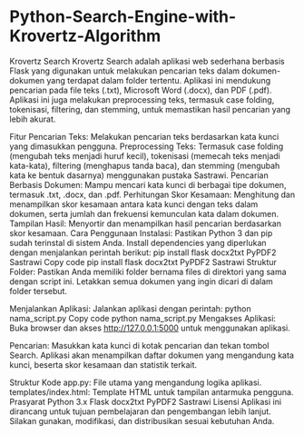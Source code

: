 # Python-Search-Engine-with-Krovertz-Algorithm
Krovertz Search
Krovertz Search adalah aplikasi web sederhana berbasis Flask yang digunakan untuk melakukan pencarian teks dalam dokumen-dokumen yang terdapat dalam folder tertentu. Aplikasi ini mendukung pencarian pada file teks (.txt), Microsoft Word (.docx), dan PDF (.pdf). Aplikasi ini juga melakukan preprocessing teks, termasuk case folding, tokenisasi, filtering, dan stemming, untuk memastikan hasil pencarian yang lebih akurat.

Fitur
Pencarian Teks: Melakukan pencarian teks berdasarkan kata kunci yang dimasukkan pengguna.
Preprocessing Teks: Termasuk case folding (mengubah teks menjadi huruf kecil), tokenisasi (memecah teks menjadi kata-kata), filtering (menghapus tanda baca), dan stemming (mengubah kata ke bentuk dasarnya) menggunakan pustaka Sastrawi.
Pencarian Berbasis Dokumen: Mampu mencari kata kunci di berbagai tipe dokumen, termasuk .txt, .docx, dan .pdf.
Perhitungan Skor Kesamaan: Menghitung dan menampilkan skor kesamaan antara kata kunci dengan teks dalam dokumen, serta jumlah dan frekuensi kemunculan kata dalam dokumen.
Tampilan Hasil: Menyortir dan menampilkan hasil pencarian berdasarkan skor kesamaan.
Cara Penggunaan
Instalasi: Pastikan Python 3 dan pip sudah terinstal di sistem Anda. Install dependencies yang diperlukan dengan menjalankan perintah berikut:
pip install flask docx2txt PyPDF2 Sastrawi
Copy code
pip install flask docx2txt PyPDF2 Sastrawi
Struktur Folder: Pastikan Anda memiliki folder bernama files di direktori yang sama dengan script ini. Letakkan semua dokumen yang ingin dicari di dalam folder tersebut.

Menjalankan Aplikasi: Jalankan aplikasi dengan perintah:
python nama_script.py
Copy code
python nama_script.py
Mengakses Aplikasi: Buka browser dan akses http://127.0.0.1:5000 untuk menggunakan aplikasi.

Pencarian: Masukkan kata kunci di kotak pencarian dan tekan tombol Search. Aplikasi akan menampilkan daftar dokumen yang mengandung kata kunci, beserta skor kesamaan dan statistik terkait.

Struktur Kode
app.py: File utama yang mengandung logika aplikasi.
templates/index.html: Template HTML untuk tampilan antarmuka pengguna.
Prasyarat
Python 3.x
Flask
docx2txt
PyPDF2
Sastrawi
Lisensi
Aplikasi ini dirancang untuk tujuan pembelajaran dan pengembangan lebih lanjut. Silakan gunakan, modifikasi, dan distribusikan sesuai kebutuhan Anda.
